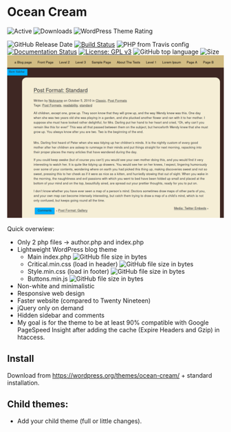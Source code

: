 # Ocean Cream
![Active](https://img.shields.io/wordpress/theme/installs/ocean-cream.svg?style=for-the-badge)
![Downloads](https://img.shields.io/wordpress/theme/dt/ocean-cream.svg?style=for-the-badge)
![WordPress Theme Rating](https://img.shields.io/wordpress/theme/rating/ocean-cream.svg?style=for-the-badge)

![GitHub Release Date](https://img.shields.io/github/release-date/onliniak/ocean-cream.svg)
[![Build Status](https://travis-ci.org/onliniak/ocean-cream.svg?branch=master)](https://travis-ci.org/onliniak/ocean-cream)
![PHP from Travis config](https://img.shields.io/travis/php-v/onliniak/ocean-cream.svg)
[![Documentation Status](https://readthedocs.org/projects/ocean-cream/badge/?version=master)](https://ocean-cream.readthedocs.io/pl/master/?badge=master)
[![License: GPL v3](https://img.shields.io/badge/License-GPLv3-blue.svg)](https://github.com/onliniak/ocean-cream/blob/master/LICENSE)
![GitHub top language](https://img.shields.io/github/languages/top/onliniak/ocean-cream.svg)
![Size](https://img.shields.io/badge/Size-~8.5kB-blue.svg)
![Standard](screenshot.png "Standard")

Quick overwiew:

- Only 2 php files → author.php and index.php
- Lightweight WordPress blog theme
  - Main index.php ![GitHub file size in bytes](https://img.shields.io/github/size/onliniak/ocean-cream/index.php.svg)
  - Critical.min.css (load in header) ![GitHub file size in bytes](https://img.shields.io/github/size/onliniak/ocean-cream/css/critical.min.css.svg)
  - Style.min.css (load in footer) ![GitHub file size in bytes](https://img.shields.io/github/size/onliniak/ocean-cream/css/style.min.css.svg)
  - Buttons.min.js ![GitHub file size in bytes](https://img.shields.io/github/size/onliniak/ocean-cream/js/buttons.min.js.svg)
- Non-white and minimalistic
- Responsive web design
- Faster website (compared to Twenty Nineteen)
- jQuery only on demand
- Hidden sidebar and comments
- My goal is for the theme to be at least 90% compatible with Google PageSpeed Insight after adding the cache (Expire Headers and Gzip) in htaccess.

## Install

Download from https://wordpress.org/themes/ocean-cream/ + standard installation.

## Child themes:
+ Add your child theme (full or little changes).
